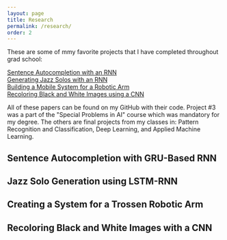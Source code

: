 ```yaml
---
layout: page
title: Research
permalink: /research/
order: 2
---
```


These are some of mmy favorite projects that I have completed throughout grad school:

[Sentence Autocompletion with an RNN](#proj1) <br>
[Generating Jazz Solos with an RNN](#proj2) <br>
[Building a Mobile System for a Robotic Arm](#proj3) <br>
[Recoloring Black and White Images using a CNN](#proj4) <br>

All of these papers can be found on my GitHub with their code. Project #3 was a part of the "Special Problems in AI" course which was mandatory for my degree. The others are final projects from my classes in: Pattern Recognition and Classification, Deep Learning, and Applied Machine Learning. 

<div id="proj1"></div>
<h2>Sentence Autocompletion with GRU-Based RNN<h2> 
<object data="/assets/SentencePaper.pdf" width="700" height="700" type='application/pdf'></object>


<div id="proj2"></div>
<h2>Jazz Solo Generation using LSTM-RNN<h2>
<object data="/assets/Jazz.pdf" width="700" height="700" type='application/pdf'></object>


<div id="proj3"></div>
<h2>Creating a System for a Trossen Robotic Arm<h2>
<object data="/assets/800_FinalPaper.pdf" width="700" height="700" type='application/pdf'></object>


<div id="proj4"></div>
<h2>Recoloring Black and White Images with a CNN<h2>
<object data="/assets/646FinalReport.pdf" width="700" height="700" type='application/pdf'></object>
